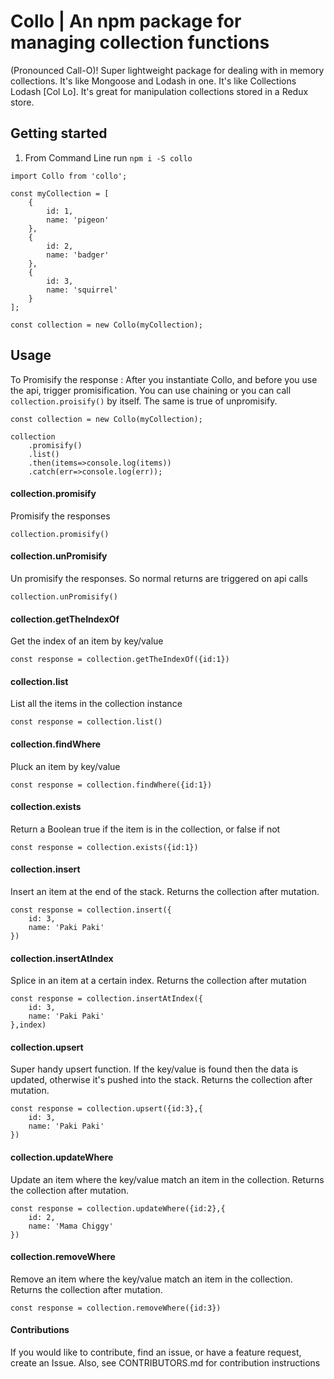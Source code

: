 # Collo | An npm package for managing collection functions 
(Pronounced Call-O)! 
Super lightweight package for dealing with in memory collections. It's like Mongoose and Lodash in one. It's like Collections Lodash [Col Lo].
It's great for manipulation collections stored in a Redux store.


## Getting started
1. From Command Line run `npm i -S collo`


```
import Collo from 'collo';

const myCollection = [
    {
        id: 1,
        name: 'pigeon'
    },
    {
        id: 2,
        name: 'badger'
    },
    {
        id: 3,
        name: 'squirrel'
    }
];

const collection = new Collo(myCollection);

```

## Usage
To Promisify the response : After you instantiate Collo, and before you use the api, trigger promisification. You can use chaining or you can call `collection.proisify()` by itself.
The same is true of unpromisify.

```
const collection = new Collo(myCollection);

collection
    .promisify()
    .list()
    .then(items=>console.log(items))
    .catch(err=>console.log(err));
```

#### collection.promisify
Promisify the responses

```
collection.promisify()
```

#### collection.unPromisify
Un promisify the responses. So normal returns are triggered on api calls

```
collection.unPromisify()
```

#### collection.getTheIndexOf
Get the index of an item by key/value

```
const response = collection.getTheIndexOf({id:1})
```

#### collection.list
List all the items in the collection instance

```
const response = collection.list()
```


#### collection.findWhere
Pluck an item by key/value

```
const response = collection.findWhere({id:1})
```

#### collection.exists
Return a Boolean true if the item is in the collection, or false if not

```
const response = collection.exists({id:1})
```

#### collection.insert
Insert an item at the end of the stack. Returns the collection after mutation.

```
const response = collection.insert({
    id: 3,
    name: 'Paki Paki'
})
```

#### collection.insertAtIndex
Splice in an item at a certain index. Returns the collection after mutation

```
const response = collection.insertAtIndex({
    id: 3,
    name: 'Paki Paki'
},index)
```


#### collection.upsert
Super handy upsert function. If the key/value is found then the data is updated, otherwise it's pushed into the stack. Returns the collection after mutation.

```
const response = collection.upsert({id:3},{
    id: 3,
    name: 'Paki Paki'
})
```


#### collection.updateWhere
Update an item where the key/value match an item in the collection. Returns the collection after mutation.

```
const response = collection.updateWhere({id:2},{
    id: 2,
    name: 'Mama Chiggy'
})
```

#### collection.removeWhere
Remove an item where the key/value match an item in the collection. Returns the collection after mutation.

```
const response = collection.removeWhere({id:3})
```


#### Contributions
If you would like to contribute, find an issue, or have a feature request, create an Issue.
Also, see CONTRIBUTORS.md for contribution instructions